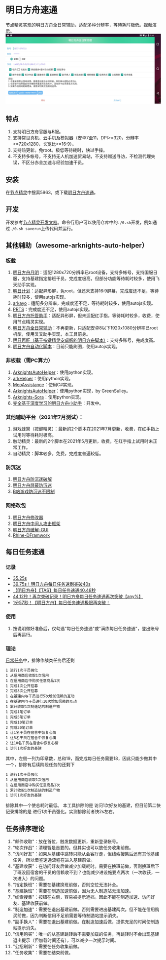 # 明日方舟速通

节点精灵实现的明日方舟全日常辅助，适配多种分辨率，等待耗时极低。[视频演示](https://www.bilibili.com/video/BV1DL411t7n2)。
![](./flameshot.jpg)

## 特点

1. 支持明日方舟官服与B服。
1. 支持常见真机、云手机及模拟器（安卓7至11，DPI>=320，分辨率>=720x1280，长宽比>=16:9）。
1. 支持热更新。免root。极低等待耗时，快过手操。
1. 不支持多帐号，不支持无人机加速贸易站，不支持赠送寻访，不检测代理失误，不区分赤金加速与经验加速干员。

## 安装

在[节点精灵](http://card.nspirit.cn/getApk)中搜索5963，或下载[明日方舟速通](https://github.com/tkkcc/arknights/releases/latest/download/arknightsspeedrun.apk)。

## 开发

开发参考[节点精灵开发文档](http://www.nspirit.cn/api)。命令行用户可以使用仓库中的`./0.sh`开发，例如通过`./0.sh saverun`上传代码并运行。

## 其他辅助（awesome-arknights-auto-helper）

### 板载

1. [明日方舟月明](https://www.aistool.com/)：适配1280x720分辨率已root设备，支持多帐号，支持国服日服，支持基建指定排班干员，完成度极高，但部分功能等待耗时较多，使用飞天助手实现。
1. [明日计划](https://space.bilibili.com/271091178/video)：适配异形屏，免root，但还未支持16:9屏幕，完成度还不足，等待耗时较多，使用autojs实现。
1. [arkayo](https://github.com/mslxl/arkayo)：适配多分辨率，完成度还不足，等待耗时较多，使用autojs实现。
1. [PRTS](https://github.com/AgainstEntropy/PRTS)：完成度还不足，使用autojs实现。
1. [明日方舟托管助手](https://www.bilibili.com/video/BV1kA41147HA)：适配异形屏，但未适配红手指，等待耗时较多，收费，使用节点精灵实现。
1. [明日方舟全日常辅助](https://github.com/tkkcc/arknights/tree/xxzhushou)：不再更新，只适配安卓8以下1920x1080分辨率已root机型，使用叉叉助手实现，本工具前身。
1. [明日再肝（基于按键精灵安卓版的明日方舟脚本）](https://github.com/Lancarus/a-mobile-anjian-script-for-arknight)：支持多账号，完成度高。
1. [明日方舟自动化脚本](https://github.com/Nick-Hopps/Arkknights_autoscript)：目前只能刷图，使用autojs实现。

### 非板载（需PC算力）

1. [ArknightsAutoHelper](https://github.com/ninthDevilHAUNSTER/ArknightsAutoHelper)：使用python实现。
1. [arkHelper](https://github.com/MangetsuC/arkHelper)：使用python实现。
1. [MeoAssistance](https://github.com/MistEO/MeoAssistance)：使用C#实现。
1. [ArknightsAutoHelper](https://github.com/GreenSulley/ArknightsAutoHelper)：使用python实现，by GreenSulley。
1. [Arknights-Sora](https://github.com/zsppp/Arknights-Sora)：使用python实现。
1. [完全基于深度学习的明日方舟小助手](https://github.com/leng-yue/ai-arkhelper)：开发中。

### 其他辅助平台（2021年7月测试）：

1. 游戏蜂窝（按键精灵）：最新的2个脚本在2021年7月更新，收费，在红手指上试用时等待耗时极高。
1. 触动精灵：最新的2个脚本在2021年5月更新，收费，在红手指上试用时未正常工作。
1. 自动精灵：脚本较多，免费，完成度普遍较低。

### 防沉迷

1. [明日方舟防沉迷破解](https://github.com/Tao0Lu/Arknights_Anti-addiction_Cheater)
1. [明日方舟屏蔽防沉迷](https://github.com/fhyuncai/Arknights-Anti-addiction)
1. [B站游戏防沉迷不限制](https://github.com/FuckAntiAddiction/BiligameAddictionNotLimited)

### 网络改包

1. [明日方舟修改器](https://github.com/GhostStar/Arknights-Armada)
1. [明日方舟中间人攻击框架](https://github.com/LXG-Shadow/Arknights-Dolos)
1. [明日方舟破解-GUI](https://github.com/Tao0Lu/Arknights-Cheater)
1. [Rhine-DFramwork](https://github.com/Rhine-Department-0xf/Rhine-DFramwork)

## 每日任务速通

### 记录

- [35.25s](https://www.bilibili.com/video/BV1eQ4y1C7Ch)
- [39.75s！明日方舟每日任务速刷突破40s](https://www.bilibili.com/video/BV1Ky4y1572P)
- [【明日方舟】【TAS】每日任务速通40.48秒](https://www.bilibili.com/video/BV1i44y1k7Nx)
- [44.12秒！再次突破记录！明日方舟每日任务速通再次突破【any%】](https://www.bilibili.com/video/BV1zh411i7ea)
- [1分57秒！【明日方舟】每日任务速通极限再突破！](https://www.bilibili.com/video/BV1P341167fe)

### 使用

1. 按说明做好准备后，仅勾选"每日任务速通"或"满练每日任务速通"，登出账号后再运行。

### 理论

[日常任务](http://prts.wiki/w/%E4%BB%BB%E5%8A%A1%E5%88%97%E8%A1%A8)中，排除作战类任务后还剩
```txt
1 进行1次干员强化
1 从信用商店收取1次信用
1 在信用商店中购买任意商品1次
1 完成1次公开招募
2 完成3次公开招募
1 在基建内与干员进行5次增加信赖的互动
1 在基建内与干员进行10次增加信赖的互动
1 累计收取1次制造站的制造产物
1 完成1笔订单
1 完成5笔订单
1 完成10笔订单
2 完成20笔订单
1 让1名干员在宿舍中恢复心情
1 让5名干员在宿舍中恢复心情
2 让10名干员在宿舍中恢复心情
1 访问1次好友的基建
```
其中，左侧一列为印章数，总和19，而完成每日任务需要18，因此只能少做其中一个，排除有后续阶段任务的还剩下
```txt
1 进行1次干员强化
1 从信用商店收取1次信用
1 在信用商店中购买任意商品1次
1 累计收取1次制造站的制造产物
1 访问1次好友的基建
```
排除其中一个使总耗时最低。
本工具排除的是 访问1次好友的基建，但目前第二快记录排除的是 进行1次干员强化。实测排除前者快2s左右。

## 任务排序理论

1. "邮件收取"：放在首位，触发数据更新，重新登录帐号。
1. "轮次作战"：清理智是首要的。但其实也可以放任务收集前做。
1. "访问好友"：如果从基建中跳转只能从会客厅走，但线索搜集后还有其他基建任务，所以借鉴速通流程在进入基建前做。
1. "基建收获"：在访问好友后做减少加载耗时。需要在换班前做，否则换班后下了班没回宿舍的干员的信赖收不到？也能减少进设施要点两次（一次收获，一次进入）的问题。
1. "指定换班"：需要在基建换班前做，否则空位无法补全。
1. "基建换班"：需要在制造加速前做，因为无人制造站无法加速。
1. "线索搜集"：按钮在右侧，容易被提示遮挡。因此不能在制造加速、访问好友、基建收获前做。
1. "制造加速"：需要在退出基建前做。否则需要进出基建两次。但不能在信用购买前做，因为判断信用不足前需要等待制造站提示消失。
1. "副手换人"：需要在退出基建前做。在制造加速后做，提供充足的时间使制造站提示消失。
1. "信用购买"：唯一的从基建跳转后不需要加载的任务，再跳转时不会出现基建退出提示（但加载时间还有），可以减少一次提示时间。
1. "公招刷新"：需要在任务收集前做。
1. "任务收集"：需要在结束前做。
